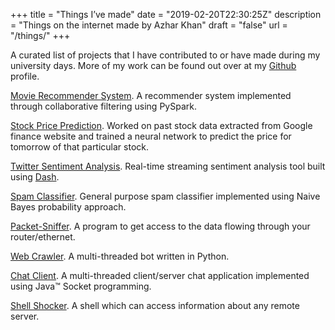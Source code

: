 +++
title = "Things I’ve made"
date = "2019-02-20T22:30:25Z"
description = "Things on the internet made by Azhar Khan"
draft = "false"
url = "/things/"
+++

A curated list of projects that I have contributed to or have made during my university days. More of my work can be found out over at my [Github](https://github.com/XOR97) profile.


[Movie Recommender System](https://github.com/azkh93/Movie-Recommender-System). A recommender system implemented through collaborative filtering using PySpark.

[Stock Price Prediction](https://github.com/azkh93/Stock-Price-Prediction). Worked on past stock data extracted from Google finance website and trained a neural network to predict the price for tomorrow of that particular stock.

[Twitter Sentiment Analysis](https://github.com/azkh93/Twitter-Sentiment-Analysis). Real-time streaming sentiment analysis tool built using [Dash](https://plot.ly/products/dash/).

[Spam Classifier](https://github.com/azkh93/Spam-Ham-Classifier). General purpose spam classifier implemented using Naive Bayes probability approach.

[Packet-Sniffer](https://github.com/azkh93/Packet-Sniffer). A program to get access to the data flowing through your router/ethernet.

[Web Crawler](https://github.com/azkh93/Web-Crawler). A multi-threaded bot written in Python.

[Chat Client](https://github.com/azkh93/Chat-Client). A multi-threaded client/server chat application implemented using Java™ Socket programming.

[Shell Shocker](https://github.com/azkh93/Shell-Shocker). A shell which can access information about any remote server.
